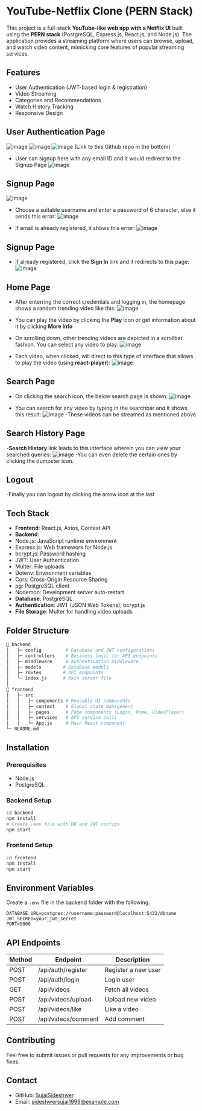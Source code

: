 # YouTube-Netflix Clone (PERN Stack)

This project is a full-stack **YouTube-like web app with a Netflix UI** built using the **PERN stack** (PostgreSQL, Express.js, React.js, and Node.js). The application provides a streaming platform where users can browse, upload, and watch video content, mimicking core features of popular streaming services.

## Features

- User Authentication (JWT-based login & registration)
- Video Streaming
- Categories and Recommendations
- Watch History Tracking
- Responsive Design

## User Authentication Page

![image](https://github.com/user-attachments/assets/8c3d4a32-fd1a-4616-9a50-d0d0831f7774)
![image](https://github.com/user-attachments/assets/14196447-43e9-41c7-9e5b-2e0a92b1e1f2)
![image](https://github.com/user-attachments/assets/766b57fb-a47b-4dc6-bcc7-14325fd652e4)
(Link to this Github repo in the bottom)

- User can signup here with any email ID and it would redirect to the Signup Page
  ![image](https://github.com/user-attachments/assets/cc000840-ab0a-41c7-b259-bdfc03e53181)

## Signup Page

![image](https://github.com/user-attachments/assets/055c27cf-a295-4458-ba9e-1909900a12af)

- Choose a suitable username and enter a password of 6 character, else it sends this error:
  ![image](https://github.com/user-attachments/assets/92a29f27-f0ec-4b76-962b-fce9ce9b4fad)

- If email is already registered, it shows this error:
  ![image](https://github.com/user-attachments/assets/cc37cd55-64bf-4eb1-8a61-126cbe7a9353)

## Signup Page

- If already registered, click the **Sign In** link and it redirects to this page:
  ![image](https://github.com/user-attachments/assets/3eb850bb-dae7-4f4b-baaa-6b4a5fe92dee)

## Home Page

- After enterring the correct credentials and logging in, the homepage shows a random trending video like this:
  ![image](https://github.com/user-attachments/assets/69f2d12c-6c4a-4f88-9daa-1e061c85320e)
- You can play the video by clicking the **Play** icon or get information about it by clicking **More Info**

- On scrolling down, other trending videos are depicted in a scrollbar fashion. You can select any video to play:
  ![image](https://github.com/user-attachments/assets/317fac8e-69eb-405d-a6b9-9bea289d728b)

- Each video, when clicked, will direct to this type of interface that allows to play the video (using **react-player**):
  ![image](https://github.com/user-attachments/assets/25721446-76f5-47a0-9a74-2b06e68e731d)

## Search Page

- On clicking the search icon, the below search page is shown:
  ![image](https://github.com/user-attachments/assets/bd75f107-9382-4aa0-a5b7-cf1e095ac2ce)

- You can search for any video by typing in the searchbar and it shows this result:
  ![image](https://github.com/user-attachments/assets/3960bde0-a29e-4f9d-bc81-6d6e47bb6a21)
  -These videos can be streamed as mentioned above

## Search History Page

-**Search History** link leads to this interface wherein you can view your searched queries:
![image](https://github.com/user-attachments/assets/69647916-8453-41d3-97bc-9e32fc9a9725)
-You can even delete the certain ones by clicking the dumpster icon.

## Logout

-Finally you can logout by clicking the arrow icon at the last

## Tech Stack

- **Frontend**: React.js, Axios, Context API
- **Backend**:
- Node.js: JavaScript runtime environment
- Express.js: Web framework for Node.js
- bcrypt.js: Password hashing
- JWT: User Authentication
- Multer: File uploads
- Dotenv: Environment variables
- Cors: Cross-Origin Resource Sharing
- pg: PostgreSQL client
- Nodemon: Development server auto-restart
- **Database**: PostgreSQL
- **Authentication**: JWT (JSON Web Tokens), bcrypt.js
- **File Storage**: Multer for handling video uploads

## Folder Structure

```bash
📂 backend
│   ├─ config         # Database and JWT configurations
│   ├─ controllers    # Business logic for API endpoints
│   ├─ middleware     # Authentication middleware
│   ├─ models        # Database models
│   ├─ routes        # API endpoints
│   └─ index.js      # Main server file
│
📂 frontend
│   ├─ src
│   │   ├─ components # Reusable UI components
│   │   ├─ context    # Global state management
│   │   ├─ pages      # Page components (Login, Home, VideoPlayer)
│   │   ├─ services   # API service calls
│   │   └─ App.js     # Main React component
└─ README.md
```

## Installation

### Prerequisites

- Node.js
- PostgreSQL

### Backend Setup

```bash
cd backend
npm install
# Create .env file with DB and JWT configs
npm start
```

### Frontend Setup

```bash
cd frontend
npm install
npm start
```

## Environment Variables

Create a `.env` file in the backend folder with the following:

```env
DATABASE_URL=postgres://username:password@localhost:5432/dbname
JWT_SECRET=your_jwt_secret
PORT=5000
```

## API Endpoints

| Method | Endpoint            | Description         |
| ------ | ------------------- | ------------------- |
| POST   | /api/auth/register  | Register a new user |
| POST   | /api/auth/login     | Login user          |
| GET    | /api/videos         | Fetch all videos    |
| POST   | /api/videos/upload  | Upload new video    |
| POST   | /api/videos/like    | Like a video        |
| POST   | /api/videos/comment | Add comment         |

## Contributing

Feel free to submit issues or pull requests for any improvements or bug fixes.

## Contact

- GitHub: [SujaiSideshwer](https://github.com/SujaiSideshwer)
- Email: sideshwersujai1999@example.com
